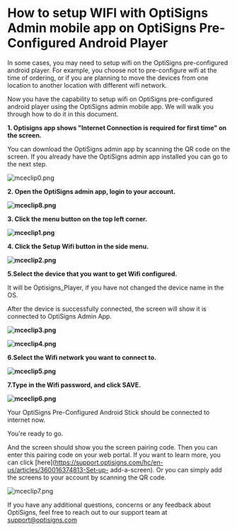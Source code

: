 # How to setup WIFI with OptiSigns Admin mobile app on OptiSigns Pre-Configured Android Player

In some cases, you may need to setup wifi on the OptiSigns pre-configured
android player. For example, you choose not to pre-configure wifi at the time
of ordering, or if you are planning to move the devices from one location to
another location with different wifi network.

Now you have the capability to setup wifi on OptiSigns pre-configured android
player using the OptiSigns admin mobile app. We will walk you through how to
do it in this document.

**1\. Optisigns app shows "Internet Connection is required for first time" on
the screen.**

You can download the OptiSigns admin app by scanning the QR code on the
screen. If you already have the OptiSigns admin app installed you can go to
the next step.

![mceclip0.png](https://support.optisigns.com/hc/article_attachments/4409602515859)

**2\. Open the OptiSigns admin app, login to your account.**

**![mceclip8.png](https://support.optisigns.com/hc/article_attachments/4409612087699)**

**3\. Click the menu button on the top left corner.**

**![mceclip1.png](https://support.optisigns.com/hc/article_attachments/4409602666515)**

**4\. Click the Setup Wifi button in the side menu.**

**![mceclip2.png](https://support.optisigns.com/hc/article_attachments/4409609111443)**

**5.Select the device that you want to get Wifi configured.**

It will be Optisigns_Player, if you have not changed the device name in the
OS.

After the device is successfully connected, the screen will show it is
connected to OptiSigns Admin App.

**![mceclip3.png](https://support.optisigns.com/hc/article_attachments/4409602764563)**

**![mceclip4.png](https://support.optisigns.com/hc/article_attachments/4409605278099)**

**6.Select the Wifi network you want to connect to.**

**![mceclip5.png](https://support.optisigns.com/hc/article_attachments/4409605314195)**

**7.Type in the Wifi password, and click SAVE.**

**![mceclip6.png](https://support.optisigns.com/hc/article_attachments/4409611665555)**

Your OptiSigns Pre-Configured Android Stick should be connected to internet
now.

You're ready to go.

And the screen should show you the screen pairing code. Then you can enter
this pairing code on your web portal. If you want to learn more, you can click
[here](https://support.optisigns.com/hc/en-us/articles/360016374813-Set-up-
add-a-screen). Or you can simply add the screens to your account by scanning
the QR code.

![mceclip7.png](https://support.optisigns.com/hc/article_attachments/4409611859475)

If you have any additional questions, concerns or any feedback about
OptiSigns, feel free to reach out to our support team at
[support@optisigns.com](mailto:support@optisigns.com)

